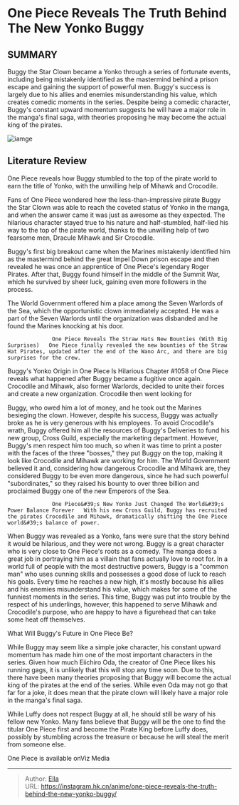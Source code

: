 # One Piece Reveals The Truth Behind The New Yonko Buggy


## SUMMARY 



  Buggy the Star Clown became a Yonko through a series of fortunate events, including being mistakenly identified as the mastermind behind a prison escape and gaining the support of powerful men.   Buggy&#39;s success is largely due to his allies and enemies misunderstanding his value, which creates comedic moments in the series.   Despite being a comedic character, Buggy&#39;s constant upward momentum suggests he will have a major role in the manga&#39;s final saga, with theories proposing he may become the actual king of the pirates.  

![iamge](https://static1.srcdn.com/wordpress/wp-content/uploads/2022/08/One-Piece-Buggy-Cross-Guild-Mihawk-Crocodile-featured.jpg)

## Literature Review

One Piece reveals how Buggy stumbled to the top of the pirate world to earn the title of Yonko, with the unwilling help of Mihawk and Crocodile.




Fans of One Piece wondered how the less-than-impressive pirate Buggy the Star Clown was able to reach the coveted status of Yonko in the manga, and when the answer came it was just as awesome as they expected. The hilarious character stayed true to his nature and half-stumbled, half-lied his way to the top of the pirate world, thanks to the unwilling help of two fearsome men, Dracule Mihawk and Sir Crocodile.




Buggy&#39;s first big breakout came when the Marines mistakenly identified him as the mastermind behind the great Impel Down prison escape and then revealed he was once an apprentice of One Piece&#39;s legendary Roger Pirates. After that, Buggy found himself in the middle of the Summit War, which he survived by sheer luck, gaining even more followers in the process.

          

The World Government offered him a place among the Seven Warlords of the Sea, which the opportunistic clown immediately accepted. He was a part of the Seven Warlords until the organization was disbanded and he found the Marines knocking at his door.

                  One Piece Reveals The Straw Hats New Bounties (With Big Surprises)   One Piece finally revealed the new bounties of the Straw Hat Pirates, updated after the end of the Wano Arc, and there are big surprises for the crew.   





 Buggy&#39;s Yonko Origin in One Piece Is Hilarious 
Chapter #1058 of One Piece reveals what happened after Buggy became a fugitive once again. Crocodile and Mihawk, also former Warlords, decided to unite their forces and create a new organization. Crocodile then went looking for 

          

Buggy, who owed him a lot of money, and he took out the Marines besieging the clown. However, despite his success, Buggy was actually broke as he is very generous with his employees. To avoid Crocodile&#39;s wrath, Buggy offered him all the resources of Buggy&#39;s Deliveries to fund his new group, Cross Guild, especially the marketing department. However, Buggy&#39;s men respect him too much, so when it was time to print a poster with the faces of the three &#34;bosses,&#34; they put Buggy on the top, making it look like Crocodile and Mihawk are working for him. The World Government believed it and, considering how dangerous Crocodile and Mihawk are, they considered Buggy to be even more dangerous, since he had such powerful &#34;subordinates,&#34; so they raised his bounty to over three billion and proclaimed Buggy one of the new Emperors of the Sea.




                  One Piece&#39;s New Yonko Just Changed The World&#39;s Power Balance Forever   With his new Cross Guild, Buggy has recruited the pirates Crocodile and Mihawk, dramatically shifting the One Piece world&#39;s balance of power.   

When Buggy was revealed as a Yonko, fans were sure that the story behind it would be hilarious, and they were not wrong. Buggy is a great character who is very close to One Piece&#39;s roots as a comedy. The manga does a great job in portraying him as a villain that fans actually love to root for. In a world full of people with the most destructive powers, Buggy is a &#34;common man&#34; who uses cunning skills and possesses a good dose of luck to reach his goals. Every time he reaches a new high, it&#39;s mostly because his allies and his enemies misunderstand his value, which makes for some of the funniest moments in the series. This time, Buggy was put into trouble by the respect of his underlings, however, this happened to serve Mihawk and Crocodile&#39;s purpose, who are happy to have a figurehead that can take some heat off themselves.






 What Will Buggy&#39;s Future in One Piece Be? 
          

While Buggy may seem like a simple joke character, his constant upward momentum has made him one of the most important characters in the series. Given how much Eiichiro Oda, the creator of One Piece likes his running gags, it is unlikely that this will stop any time soon. Due to this, there have been many theories proposing that Buggy will become the actual king of the pirates at the end of the series. While even Oda may not go that far for a joke, it does mean that the pirate clown will likely have a major role in the manga&#39;s final saga.

While Luffy does not respect Buggy at all, he should still be wary of his fellow new Yonko. Many fans believe that Buggy will be the one to find the titular One Piece first and become the Pirate King before Luffy does, possibly by stumbling across the treasure or because he will steal the merit from someone else.




One Piece is available onViz Media



---

> Author: [Ella](https://instagram.hk.cn/)  
> URL: https://instagram.hk.cn/anime/one-piece-reveals-the-truth-behind-the-new-yonko-buggy/  

